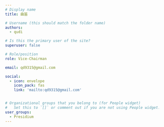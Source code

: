```yaml
---
# Display name
title: 曲笛

# Username (this should match the folder name)
authors:
  - qudi

# Is this the primary user of the site?
superuser: false

# Role/position
role: Vice-Chairman

email: qd9315@gmail.com

social:
  - icon: envelope
    icon_pack: fas
    link: 'mailto:qd9315@gmail.com'


# Organizational groups that you belong to (for People widget)
#   Set this to `[]` or comment out if you are not using People widget.
user_groups:
  - Presidium
---
```

